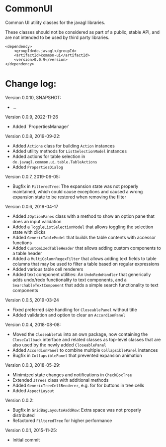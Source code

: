 # CommonUI

Common UI utility classes for the javagl libraries.

These classes should not be considered as part of a public, stable API, 
and are not intended to be used by third party libraries.

    <dependency>
        <groupId>de.javagl</groupId>
        <artifactId>common-ui</artifactId>
        <version>0.0.9</version>
    </dependency>


# Change log:

Version 0.0.10, SNAPSHOT:

* ...

Version 0.0.9, 2022-11-26

* Added `PropertiesManager'

Version 0.0.8,  2019-09-22:

* Added `Actions` class for building `Action` instances
* Added utility methods for `ListSelectionModel` instances
* Added actions for table selection in `de.javagl.common.ui.table.TableActions`
* Added `PropertiesDialog`

Version 0.0.7, 2019-06-05:

* Bugfix in `FilteredTree`: The expansion state was not properly maintained,
  which could cause exceptions and caused a wrong expansion state to be 
  restored when removing the filter

Version 0.0.6, 2019-04-17

* Added `JOptionPanes` class with a method to show an option pane that does 
  an input validation
* Added a `ToggleListSelectionModel` that allows toggling the selection
  state with clicks
* Added `GenericTableModel` that builds the table contents with accessor
  functions
* Added `CustomizedTableHeader` that allows adding custom components to
  a table header
* Added a `MultiColumnRegexFilter` that allows adding text fields to
  table columns that may be used to filter a table based on regular expressions
* Added various table cell renderers
* Added text component utilities: An `UndoRedoHandler` that generically adds
  undo/redo functionality to text components, and a `SearchableTextComponent`
  that adds a simple search functionality to text components  
  
Version 0.0.5, 2019-03-24

* Fixed preferred size handling for `CloseablePanel` without title
* Added validation and option to clear an `AccordionPanel`

Version 0.0.4, 2018-08-08:

* Moved the `CloseableTab` into an own package, now containing the 
  `CloseCallback` interface and related classes as top-level classes
  that are also used by the newly added `CloseablePanel`
* Added `AccordionPanel` to combine multiple `CollapsiblePanel` instances
* Bugfix in `CollapsiblePanel` that prevented expansion animation

Version 0.0.3, 2018-05-29:

* Minimized state changes and notifications in `CheckBoxTree`
* Extended `JTrees` class with additional methods
* Added `GenericTreeCellRenderer`, e.g. for for buttons in tree cells
* Added `AspectLayout`

Version 0.0.2:

* Bugfix in `GridBagLayouts#addRow`: Extra space was not properly distributed
* Refactored `FilteredTree` for higher performance

     
Version 0.0.1, 2015-11-25:

* Initial commit
